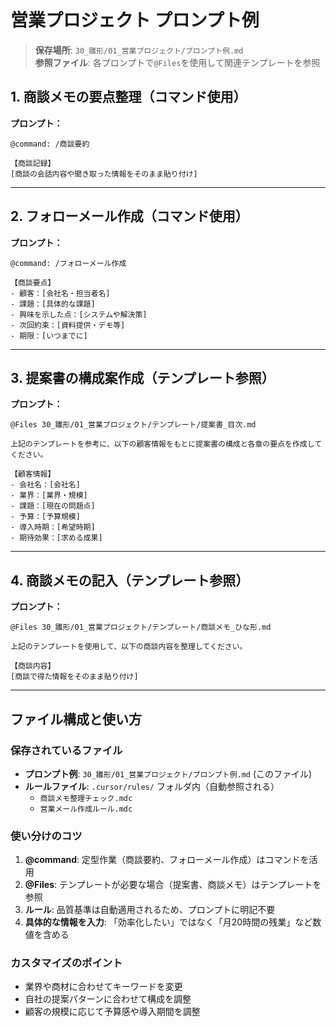 # 営業プロジェクト プロンプト例

> **保存場所**: `30_雛形/01_営業プロジェクト/プロンプト例.md`  
> **参照ファイル**: 各プロンプトで`@Files`を使用して関連テンプレートを参照

## 1. 商談メモの要点整理（コマンド使用）

**プロンプト：**
```
@command: /商談要約

【商談記録】
[商談の会話内容や聞き取った情報をそのまま貼り付け]
```

---

## 2. フォローメール作成（コマンド使用）

**プロンプト：**
```
@command: /フォローメール作成

【商談要点】
- 顧客：[会社名・担当者名]
- 課題：[具体的な課題]
- 興味を示した点：[システムや解決策]
- 次回約束：[資料提供・デモ等]
- 期限：[いつまでに]
```

---

## 3. 提案書の構成案作成（テンプレート参照）

**プロンプト：**
```
@Files 30_雛形/01_営業プロジェクト/テンプレート/提案書_目次.md

上記のテンプレートを参考に、以下の顧客情報をもとに提案書の構成と各章の要点を作成してください。

【顧客情報】
- 会社名：[会社名]
- 業界：[業界・規模]
- 課題：[現在の問題点]
- 予算：[予算規模]
- 導入時期：[希望時期]
- 期待効果：[求める成果]
```

---

## 4. 商談メモの記入（テンプレート参照）

**プロンプト：**
```
@Files 30_雛形/01_営業プロジェクト/テンプレート/商談メモ_ひな形.md

上記のテンプレートを使用して、以下の商談内容を整理してください。

【商談内容】
[商談で得た情報をそのまま貼り付け]
```

---

## ファイル構成と使い方

### 保存されているファイル
- **プロンプト例**: `30_雛形/01_営業プロジェクト/プロンプト例.md` (このファイル)
- **ルールファイル**: `.cursor/rules/` フォルダ内（自動参照される）
  - `商談メモ整理チェック.mdc`
  - `営業メール作成ルール.mdc`

### 使い分けのコツ
1. **@command**: 定型作業（商談要約、フォローメール作成）はコマンドを活用
2. **@Files**: テンプレートが必要な場合（提案書、商談メモ）はテンプレートを参照
3. **ルール**: 品質基準は自動適用されるため、プロンプトに明記不要
4. **具体的な情報を入力**: 「効率化したい」ではなく「月20時間の残業」など数値を含める

### カスタマイズのポイント
- 業界や商材に合わせてキーワードを変更
- 自社の提案パターンに合わせて構成を調整
- 顧客の規模に応じて予算感や導入期間を調整
